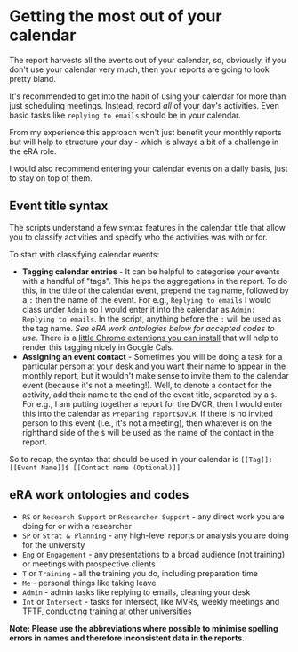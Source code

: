 # Getting the most out of your calendar
The report harvests all the events out of your calendar, so, obviously, if you don't use your calendar very much, then your reports are going to look pretty bland. 

It's recommended to get into the habit of using your calendar for more than just scheduling meetings. Instead, record *all* of your day's activities. Even basic tasks like `replying to emails` should be in your calendar. 

From my experience this approach won't just benefit your monthly reports but will help to structure your day - which is always a bit of a challenge in the eRA role. 

I would also recommend entering your calendar events on a daily basis, just to stay on top of them.

## Event title syntax

The scripts understand a few syntax features in the calendar title that allow you to classify activities and specify who the activities was with or for. 

To start with classifying calendar events:
* **Tagging calendar entries** - It can be helpful to categorise your events with a handful of "tags". This helps the aggregations in the report. To do this, in the title of the calendar event, prepend the `tag` name, followed by a `:` then the name of the event. For e.g., `Replying to emails` I would class under `Admin` so I would enter it into the calendar as `Admin: Replying to emails`. In the script, anything before the `:` will be used as the tag name. *See eRA work ontologies below for accepted codes to use*. There is a [little Chrome extentions you can install](https://chrome.google.com/webstore/detail/google-calendar-tags/ncpjnjohbcgocheijdaafoidjnkpajka/) that will help to render this tagging nicely in Google Cals.
* **Assigning an event contact** - Sometimes you will be doing a task for a particular person at your desk and you want their name to appear in the monthly report, but it wouldn't make sense to invite them to the calendar event (because it's not a meeting!). Well, to denote a contact for the activity, add their name to the end of the event title, separated by a `$`. For e.g., I am putting together a report for the DVCR, then I would enter this into the calendar as `Preparing report$DVCR`. If there is no invited person to this event (i.e., it's not a meeting), then whatever is on the righthand side of the `$` will be used as the name of the contact in the report. 

So to recap, the syntax that should be used in your calendar is `[[Tag]]: [[Event Name]]$ [[Contact name (Optional)]]`

## eRA work ontologies and codes


* `RS` or `Research Support` or `Researcher Support` -  any direct work you are doing for or with a researcher
* `SP` or `Strat & Planning` - any high-level reports or analysis you are doing for the university
* `Eng` or `Engagement` - any presentations to a broad audience (not training) or meetings with prospective clients
* `T` or `Training` - all the training you do, including preparation time
* `Me` - personal things like taking leave
* `Admin` - admin tasks like replying to emails, cleaning your desk 
* `Int` or `Intersect` - tasks for Intersect, like MVRs, weekly meetings and TFTF, conducting training at other universities

**Note: Please use the abbreviations where possible to minimise spelling errors in names and therefore inconsistent data in the reports.**
